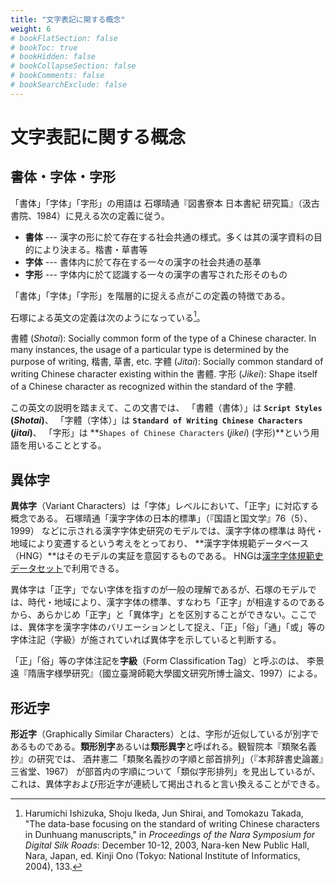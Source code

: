 ```yaml
---
title: "文字表記に関する概念"
weight: 6
# bookFlatSection: false
# bookToc: true
# bookHidden: false
# bookCollapseSection: false
# bookComments: false
# bookSearchExclude: false
---
```


# 文字表記に関する概念


## 書体・字体・字形

「書体」「字体」「字形」の用語は
石塚晴通『図書寮本 日本書紀 研究篇』（汲古書院、1984）に見える次の定義に従う。

- **書体** --- 漢字の形に於て存在する社会共通の様式。多くは其の漢字資料の目的により決まる。楷書・草書等
- **字体** --- 書体内に於て存在する一々の漢字の社会共通の基準
- **字形** --- 字体内に於て認識する一々の漢字の書写された形そのもの

「書体」「字体」「字形」を階層的に捉える点がこの定義の特徴である。


石塚による英文の定義は次のようになっている[^注1]。

[^注1]:Harumichi Ishizuka, Shoju Ikeda, Jun Shirai, and Tomokazu Takada, "The data-base focusing on the standard of writing Chinese characters in Dunhuang manuscripts," in *Proceedings of the Nara Symposium for Digital Silk Roads*: December 10-12, 2003, Nara-ken New Public Hall, Nara, Japan, ed. Kinji Ono (Tokyo: National Institute of Informatics, 2004), 133.


書體 (*Shotai*): Socially common form of the type of a Chinese character. In many instances, the usage of a particular type is determined by the purpose of writing, 楷書, 草書, etc.
字體 (*Jitai*): Socially common standard of writing Chinese character existing within the 書體.
字形 (*Jikei*): Shape itself of a Chinese character as recognized within the standard of the 字體.

この英文の説明を踏まえて、この文書では、
「書體（書体）」は **`Script Styles` (*Shotai*)**、
「字體（字体）」は **`Standard of Writing Chinese Characters` (*jitai*)**、
「字形」は **`Shapes of Chinese Characters` (*jikei*) (字形)**という用語を用いることとする。


## 異体字

**異体字**（Variant Characters）は「字体」レベルにおいて、「正字」に対応する概念である。
石塚晴通「漢字字体の日本的標準」（『国語と国文学』76（5）、1999）
などに示される漢字字体史研究のモデルでは、漢字字体の標準は
時代・地域により変遷するという考えをとっており、
**漢字字体規範データベース（HNG）**はそのモデルの実証を意図するものである。
HNGは[漢字字体規範史データセット](https://www.hng-data.org)で利用できる。

異体字は「正字」でない字体を指すのが一般の理解であるが、石塚のモデルでは、時代・地域により、漢字字体の標準、すなわち「正字」が相違するのであるから、あらかじめ「正字」と「異体字」とを区別することができない。ここでは、異体字を漢字字体のバリエーションとして捉え、「正」「俗」「通」「或」等の字体注記（字級）が施されていれば異体字を示していると判断する。

「正」「俗」等の字体注記を**字級**（Form Classification Tag）と呼ぶのは、
李景遠『隋唐字様學研究』（國立臺灣師範大學國文研究所博士論文、1997）による。

## 形近字

**形近字**（Graphically Similar Characters）とは、字形が近似しているが別字であるものである。**類形別字**あるいは**類形異字**と呼ばれる。観智院本『類聚名義抄』の研究では、
酒井憲二「類聚名義抄の字順と部首排列」（『本邦辞書史論叢』三省堂、1967）
が部首内の字順について「類似字形排列」を見出しているが、
これは、異体字および形近字が連続して掲出されると言い換えることができる。
